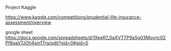 Project Kaggle

https://www.kaggle.com/competitions/prudential-life-insurance-assessment/overview

google sheet
https://docs.google.com/spreadsheets/d/1XeeR7_0aXVTTP9aSg03Movnc02Pf8qaV7JOh4sm1Trg/edit?gid=0#gid=0
